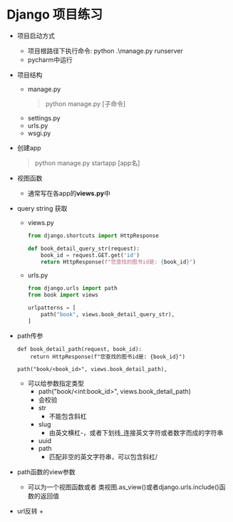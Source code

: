 # Django 项目练习


+ 项目启动方式
  + 项目根路径下执行命令: python .\manage.py runserver
  + pycharm中运行


+ 项目结构
  + manage.py
    > python manage.py [子命令]
  + settings.py
  + urls.py
  + wsgi.py


+ 创建app
  > python manage.py startapp [app名]


+ 视图函数
  + 通常写在各app的**views.py**中

+ query string 获取
  + views.py
    ```python
    from django.shortcuts import HttpResponse
    
    def book_detail_query_str(request):
        book_id = request.GET.get('id')
        return HttpResponse(f"您查找的图书id是: {book_id}")
    ```
  + urls.py
    ```python
    from django.urls import path
    from book import views
    
    urlpatterns = [
        path("book", views.book_detail_query_str),
    ]
    
    ```

+ path传参
  ```
  def book_detail_path(request, book_id):
      return HttpResponse(f"您查找的图书id是: {book_id}")
  
  path("book/<book_id>", views.book_detail_path),
  ```
  + 可以给参数指定类型
    + path("book/<int\:book_id>", views.book_detail_path)
    + 会校验
    + str
      + 不能包含斜杠
    + slug
      + 由英文横杠-，或者下划线_连接英文字符或者数字而成的字符串
    + uuid
    + path
      + 匹配非空的英文字符串，可以包含斜杠/

+ path函数的view参数
  + 可以为一个视图函数或者 类视图.as_view()或者django.urls.include()函数的返回值


+ url反转
  + 























































































